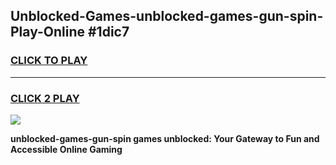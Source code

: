 
## Unblocked-Games-unblocked-games-gun-spin-Play-Online #1dic7
<h3>
<a href="https://news.freeplayer.one?title=unblocked-games-gun-spin&ref=3">CLICK TO PLAY</a></h3>
<hr>

<h3>
<a href="https://news.freeplayer.one?title=unblocked-games-gun-spin&ref=3">CLICK 2 PLAY</a>
  
</h3>

<a href="https://news.freeplayer.one?title=unblocked-games-gun-spin&ref=3"><img src="https://clearcache.store/games.png"></a>


**unblocked-games-gun-spin games unblocked: Your Gateway to Fun and Accessible Online Gaming**

